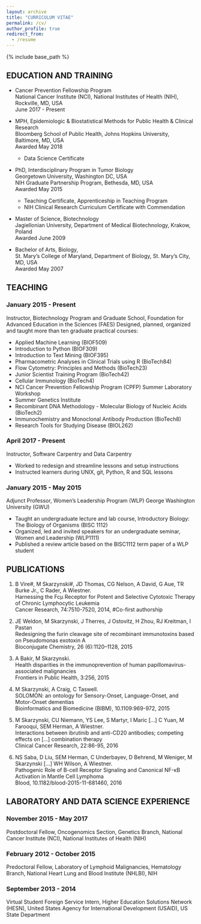 ```yaml
---
layout: archive
title: "CURRICULUM VITAE"
permalink: /cv/
author_profile: true
redirect_from:
  - /resume
---
```


{% include base_path %}

## EDUCATION AND TRAINING

- Cancer Prevention Fellowship Program
<br>National Cancer Institute (NCI), National Institutes of Health (NIH), Rockville, MD, USA
<br>June 2017 - Present

- MPH, Epidemiologic & Biostatistical Methods for Public Health & Clinical Research
<br>Bloomberg School of Public Health, Johns Hopkins University, Baltimore, MD, USA
<br>Awarded May 2018
    - Data Science Certificate

- PhD, Interdisciplinary Program in Tumor Biology
<br>Georgetown University, Washington DC, USA
<br>NIH Graduate Partnership Program, Bethesda, MD, USA
<br>Awarded May 2015
    - Teaching Certificate, Apprenticeship in Teaching Program
    - NIH Clinical Research Curriculum Certificate with Commendation

- Master of Science, Biotechnology
<br>Jagiellonian University, Department of Medical Biotechnology, Krakow, Poland
<br>Awarded June 2009

- Bachelor of Arts, Biology,
<br>St. Mary’s College of Maryland, Department of Biology, St. Mary’s City, MD, USA
<br>Awarded May 2007

## TEACHING

### January 2015 - Present
Instructor, Biotechnology Program and Graduate School, Foundation for Advanced Education in the Sciences (FAES)
Designed, planned, organized and taught more than ten graduate practical courses:
- Applied Machine Learning (BIOF509)
- Introduction to Python (BIOF309)
- Introduction to Text Mining (BIOF395)
- Pharmacometric Analyses in Clinical Trials using R (BioTech84)
- Flow Cytometry: Principles and Methods (BioTech23)
- Junior Scientist Training Program (BioTech42)
- Cellular Immunology (BioTech4)
- NCI Cancer Prevention Fellowship Program (CPFP) Summer Laboratory Workshop
- Summer Genetics Institute
- Recombinant DNA Methodology - Molecular Biology of Nucleic Acids (BioTech2)
- Immunochemistry and Monoclonal Antibody Production (BioTech8)
- Research Tools for Studying Disease (BIOL262)

### April 2017 - Present
Instructor, Software Carpentry and Data Carpentry
- Worked to redesign and streamline lessons and setup instructions
- Instructed learners during UNIX, git, Python, R and SQL lessons

### January 2015 - May 2015
Adjunct Professor, Women’s Leadership Program (WLP) George Washington University (GWU)
- Taught an undergraduate lecture and lab course, Introductory Biology: The Biology of Organisms (BISC 1112)
- Organized, led and invited speakers for an undergraduate seminar, Women and Leadership (WLP1111)
- Published a review article based on the BISC1112 term paper of a WLP student

## PUBLICATIONS

1.	B Vire#, M Skarzynski#, JD Thomas, CG Nelson, A David, G Aue, TR Burke Jr., C Rader, A Wiestner.
<br>Harnessing the Fcμ Receptor for Potent and Selective Cytotoxic Therapy of Chronic Lymphocytic Leukemia
<br>Cancer Research, 74:7510-7520, 2014, #Co-first authorship

2.	JE Weldon, M Skarzynski, J Therres, J Ostovitz, H Zhou, RJ Kreitman, I Pastan
<br>Redesigning the furin cleavage site of recombinant immunotoxins based on Pseudomonas exotoxin A
<br>Bioconjugate Chemistry, 26 (6):1120–1128, 2015

3.	A Bakir, M Skarzynski.
<br>Health disparities in the immunoprevention of human papillomavirus-associated malignancies
<br>Frontiers in Public Health, 3:256, 2015

4.	M Skarzynski, A Craig, C Taswell.
<br>SOLOMON: an ontology for Sensory-Onset, Language-Onset, and Motor-Onset dementias
<br>Bioinformatics and Biomedicine (BIBM), 10.1109:969-972, 2015

5.	M Skarzynski, CU Niemann, YS Lee, S Martyr, I Maric […] C Yuan, M  Farooqui, SEM Herman, A Wiestner.
<br>Interactions between ibrutinib and anti-CD20 antibodies; competing effects on […] combination therapy
<br>Clinical Cancer Research, 22:86-95, 2016

6.	NS Saba, D Liu, SEM Herman, C Underbayev, D Behrend, M Weniger, M Skarzynski […] WH Wilson, A Wiestner.
<br>Pathogenic Role of B-cell Receptor Signaling and Canonical NF-κB Activation in Mantle Cell Lymphoma
<br>Blood, 10.1182/blood-2015-11-681460, 2016

## LABORATORY AND DATA SCIENCE EXPERIENCE

### November 2015 - May 2017
Postdoctoral Fellow, Oncogenomics Section, Genetics Branch, National Cancer Institute (NCI), National Institutes of Health (NIH)

### February 2012 - October 2015
Predoctoral Fellow, Laboratory of Lymphoid Malignancies, Hematology Branch, National Heart Lung and Blood Institute (NHLBI), NIH

### September 2013 - 2014
Virtual Student Foreign Service Intern, Higher Education Solutions Network (HESN), United States Agency for International Development (USAID), US State Department
